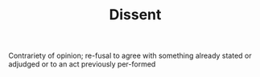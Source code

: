 ---
title: Dissent
letter: D
permalink: "/definitions/bld-dissent.html"
body: Contrariety of opinion; re-fusal to agree with something already stated or adjudged
  or to an act previously per-formed
published_at: '2018-07-07'
source: Black's Law Dictionary 2nd Ed (1910)
layout: post
---
